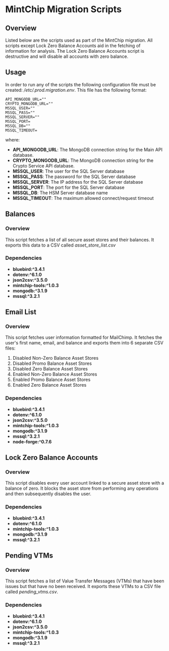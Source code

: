 # MintChip Migration Scripts

## Overview

Listed below are the scripts used as part of the MintChip migration. All scripts except Lock Zero Balance Accounts aid in the fetching of information for analysis. The Lock Zero Balance Accounts script is destructive and will disable all accounts with zero balance.

## Usage

In order to run any of the scripts the following configuration file must be created: _/etc/.prod.migration.env_. This file has the following format:

```
API_MONGODB_URL=""
CRYPTO_MONGODB_URL=""
MSSQL_USER=""
MSSQL_PASS=""
MSSQL_SERVER=""
MSSQL_PORT=
MSSQL_DB=""
MSSQL_TIMEOUT=
```

where:

* **API_MONGODB_URL**: The MongoDB connection string for the Main API database.
* **CRYPTO_MONGODB_URL**: The MongoDB connection string for the Crypto Service API database.
* **MSSQL_USER**: The user for the SQL Server database
* **MSSQL_PASS**:  The password for the SQL Server database 
* **MSSQL_SERVER**: The IP address for the SQL Server database
* **MSSQL_PORT**: The port for the SQL Server database
* **MSSQL_DB**: The HSM Server database name
* **MSSQL_TIMEOUT**: The maximum allowed connect/request timeout

## Balances

### Overview

This script fetches a list of all secure asset stores and their balances. It exports this data to a CSV called _asset_store_list.csv_

### Dependencies

* **bluebird:\^3.4.1**
* **dotenv:\^6.1.0**
* **json2csv:\^3.5.0**
* **mintchip-tools:\^1.0.3**
* **mongodb:\^3.1.9**
* **mssql:\^3.2.1**

## Email List

### Overview

This script fetches user information formatted for MailChimp. It fetches the user's first name, email, and balance and exports them into 6 separate CSV files:

1. Disabled Non-Zero Balance Asset Stores
2. Disabled Promo Balance Asset Stores
3. Disabled Zero Balance Asset Stores
4. Enabled Non-Zero Balance Asset Stores
5. Enabled Promo Balance Asset Stores
6. Enabled Zero Balance Asset Stores

### Dependencies

* **bluebird:\^3.4.1**
* **dotenv:\^6.1.0**
* **json2csv:\^3.5.0**
* **mintchip-tools:\^1.0.3**
* **mongodb:\^3.1.9**
* **mssql:\^3.2.1**
* **node-forge:\^0.7.6**

## Lock Zero Balance Accounts

### Overview

This script disables every user account linked to a secure asset store with a balance of zero. It blocks the asset store from performing any operations and then subsequently disables the user.

### Dependencies

* **bluebird:\^3.4.1**
* **dotenv:\^6.1.0**
* **mintchip-tools:\^1.0.3**
* **mongodb:\^3.1.9**
* **mssql:\^3.2.1**

## Pending VTMs

### Overview

This script fetches a list of Value Transfer Messages (VTMs) that have been issues but that  have no been received. It exports these VTMs to a CSV file called _pending_vtms.csv_. 

### Dependencies

* **bluebird:\^3.4.1**
* **dotenv:\^6.1.0**
* **json2csv:\^3.5.0**
* **mintchip-tools:\^1.0.3**
* **mongodb:\^3.1.9**
* **mssql:\^3.2.1**